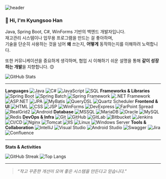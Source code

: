 ![header](https://capsule-render.vercel.app/api?type=waving&color=gradient&height=260&section=header&text=Han%20Kyungsoo&fontSize=60&fontAlignY=40&desc=Developer&descAlignY=60)

### 👋 Hi, I'm Kyungsoo Han

Java, Spring Boot, C#, WinForms 기반의 백엔드 개발자입니다.  
재고관리 시스템이나 업무용 프로그램을 만드는 걸 좋아하며,  
기술을 단순히 사용하는 것을 넘어 **왜** 쓰는지, **어떻게** 동작하는지를 이해하려 노력합니다.

또한 커뮤니케이션을 중요하게 생각하며, 협업 시 이해하기 쉬운 설명을 통해 **같이 성장하는 개발**을 지향합니다. 😊

![GitHub Stats](https://github-readme-stats.vercel.app/api?username=kyungsoo-han&show_icons=true&theme=white)

---

**Languages**
![Java](https://img.shields.io/badge/Java-007396?style=flat-square&logo=java&logoColor=white)
![C#](https://img.shields.io/badge/C%23-239120?style=flat-square&logo=c-sharp&logoColor=white)
![JavaScript](https://img.shields.io/badge/JavaScript-F7DF1E?style=flat-square&logo=javascript&logoColor=black)
![SQL](https://img.shields.io/badge/SQL-336791?style=flat-square&logo=mysql&logoColor=white)
**Frameworks & Libraries**
![Spring Boot](https://img.shields.io/badge/Spring%20Boot-6DB33F?style=flat-square&logo=springboot&logoColor=white)
![Spring Batch](https://img.shields.io/badge/Spring%20Batch-6DB33F?style=flat-square&logo=spring&logoColor=white)
![Spring Framework](https://img.shields.io/badge/Spring%20Framework-6DB33F?style=flat-square&logo=spring&logoColor=white)
![.NET Framework](https://img.shields.io/badge/.NET-512BD4?style=flat-square&logo=dotnet&logoColor=white)
![ASP.NET](https://img.shields.io/badge/ASP.NET-512BD4?style=flat-square&logo=dotnet&logoColor=white)
![JPA](https://img.shields.io/badge/JPA-59666C?style=flat-square)
![MyBatis](https://img.shields.io/badge/MyBatis-ED8B00?style=flat-square)
![QueryDSL](https://img.shields.io/badge/QueryDSL-333333?style=flat-square)
![Quartz Scheduler](https://img.shields.io/badge/Quartz-990000?style=flat-square)
**Frontend & UI**
![HTML](https://img.shields.io/badge/HTML-E34F26?style=flat-square&logo=html5&logoColor=white)
![CSS](https://img.shields.io/badge/CSS-1572B6?style=flat-square&logo=css3&logoColor=white)
![JSP](https://img.shields.io/badge/JSP-007396?style=flat-square)
![WinForms](https://img.shields.io/badge/WinForms-0078D4?style=flat-square)
![DevExpress](https://img.shields.io/badge/DevExpress-FF6F00?style=flat-square)
![FarPoint Spread](https://img.shields.io/badge/FarPoint%20Spread-00599C?style=flat-square)
![RealGrid2](https://img.shields.io/badge/RealGrid2-1E90FF?style=flat-square)
![Android](https://img.shields.io/badge/Android%20PDA-3DDC84?style=flat-square&logo=android&logoColor=white)
**Database**
![MSSQL](https://img.shields.io/badge/MSSQL-CC2927?style=flat-square&logo=microsoft-sql-server&logoColor=white)
![MariaDB](https://img.shields.io/badge/MariaDB-003545?style=flat-square&logo=mariadb&logoColor=white)
![Oracle](https://img.shields.io/badge/Oracle-F80000?style=flat-square&logo=oracle&logoColor=white)
![MySQL](https://img.shields.io/badge/MySQL-4479A1?style=flat-square&logo=mysql&logoColor=white)
![Redis](https://img.shields.io/badge/Redis-DC382D?style=flat-square&logo=redis&logoColor=white)
**DevOps & Infra**
![Git](https://img.shields.io/badge/Git-F05032?style=flat-square&logo=git&logoColor=white)
![GitHub](https://img.shields.io/badge/GitHub-181717?style=flat-square&logo=github&logoColor=white)
![GitLab](https://img.shields.io/badge/GitLab-FC6D26?style=flat-square&logo=gitlab&logoColor=white)
![Bitbucket](https://img.shields.io/badge/Bitbucket-0052CC?style=flat-square&logo=bitbucket&logoColor=white)
![Jenkins](https://img.shields.io/badge/Jenkins-D24939?style=flat-square&logo=jenkins&logoColor=white)
![CI/CD](https://img.shields.io/badge/GitLab%20CI%2FCD-FC6D26?style=flat-square&logo=gitlab&logoColor=white)
![Nginx](https://img.shields.io/badge/Nginx-009639?style=flat-square&logo=nginx&logoColor=white)
![Tomcat](https://img.shields.io/badge/Tomcat-F8DC75?style=flat-square&logo=apache-tomcat&logoColor=black)
![IIS](https://img.shields.io/badge/IIS-0078D7?style=flat-square&logo=windows&logoColor=white)
![Linux](https://img.shields.io/badge/Linux-FCC624?style=flat-square&logo=linux&logoColor=black)
![Windows Server](https://img.shields.io/badge/Windows%20Server-0078D7?style=flat-square&logo=windows&logoColor=white)
**Tools & Collaboration**
![IntelliJ](https://img.shields.io/badge/IntelliJ%20IDEA-000000?style=flat-square&logo=intellij-idea&logoColor=white)
![Visual Studio](https://img.shields.io/badge/Visual%20Studio-5C2D91?style=flat-square&logo=visual-studio&logoColor=white)
![Android Studio](https://img.shields.io/badge/Android%20Studio-3DDC84?style=flat-square&logo=android-studio&logoColor=white)
![Swagger](https://img.shields.io/badge/Swagger-85EA2D?style=flat-square&logo=swagger&logoColor=black)
![Jira](https://img.shields.io/badge/Jira-0052CC?style=flat-square&logo=jira&logoColor=white)
![Confluence](https://img.shields.io/badge/Confluence-172B4D?style=flat-square&logo=confluence&logoColor=white)

---

**Stats & Activities**

![GitHub Streak](https://github-readme-streak-stats.herokuapp.com/?user=KyungSoo-Han&theme=white)
![Top Langs](https://github-readme-stats.vercel.app/api/top-langs/?username=KyungSoo-Han&layout=compact&theme=white)

---

> _“작고 꾸준한 개선이 모여 좋은 시스템을 만든다고 믿습니다.”_
